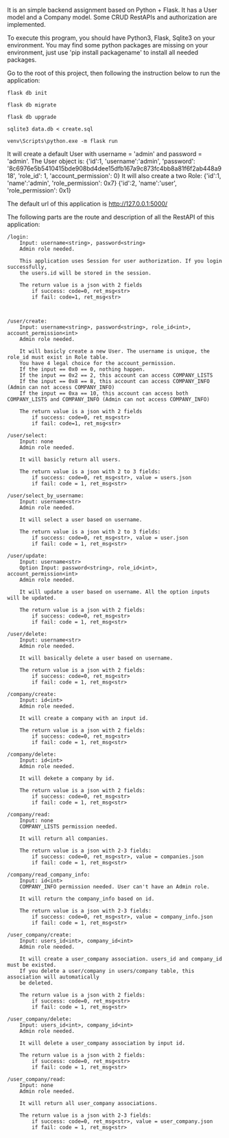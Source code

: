 It is an simple backend assignment based on Python + Flask.
It has a User model and a Company model. Some CRUD RestAPIs and authorization are implemented. 


To execute this program, you should have Python3, Flask, Sqlite3 on your environment. 
You may find some python packages are missing on your environment, just use 'pip install packagename' to
install all needed packages.

Go to the root of this project, then following the instruction below to run the application:

    flask db init
    
    flask db migrate
    
    flask db upgrade
    
    sqlite3 data.db < create.sql
    
    venv\Scripts\python.exe -m flask run

It will create a default User with username = 'admin' and password = 'admin'.
The User object is: {'id':1, 'username':'admin', 'password': '8c6976e5b5410415bde908bd4dee15dfb167a9c873fc4bb8a81f6f2ab448a918', 'role_id': 1, 'account_permission': 0}
It will also create a two Role: 
{'id':1, 'name':'admin', 'role_permission': 0x7}
{'id':2, 'name':'user', 'role_permission': 0x1}

The default url of this application is http://127.0.0.1:5000/


The following parts are the route and description of all the RestAPI of this application:


    /login:
        Input: username<string>, password<string>    
        Admin role needed.
        
        This application uses Session for user authorization. If you login successfully, 
        the users.id will be stored in the session. 
        
        The return value is a json with 2 fields
            if success: code=0, ret_msg<str>
            if fail: code=1, ret_msg<str>

        
        
    /user/create:
        Input: username<string>, password<string>, role_id<int>, account_permission<int>
        Admin role needed.
        
        It will basicly create a new User. The username is unique, the role_id must exist in Role table.
        You have 4 legal choice for the account_permission. 
        If the input == 0x0 == 0, nothing happen.
        If the input == 0x2 == 2, this account can access COMPANY_LISTS
        If the input == 0x8 == 8, this account can access COMPANY_INFO (Admin can not access COMPANY_INFO)
        If the input == 0xa == 10, this account can access both COMPANY_LISTS and COMPANY_INFO (Admin can not access COMPANY_INFO)
        
        The return value is a json with 2 fields
            if success: code=0, ret_msg<str>
            if fail: code=1, ret_msg<str>
        
    /user/select:
        Input: none
        Admin role needed.
        
        It will basicly return all users. 
        
        The return value is a json with 2 to 3 fields:
            if success: code=0, ret_msg<str>, value = users.json
            if fail: code = 1, ret_msg<str>
        
    /user/select_by_username:
        Input: username<str>
        Admin role needed.
        
        It will select a user based on username.
        
        The return value is a json with 2 to 3 fields:
            if success: code=0, ret_msg<str>, value = user.json
            if fail: code = 1, ret_msg<str>
        
    /user/update: 
        Input: username<str>
        Option Input: password<string>, role_id<int>, account_permission<int>
        Admin role needed.
        
        It will update a user based on username. All the option inputs will be updated. 
        
        The return value is a json with 2 fields:
            if success: code=0, ret_msg<str>
            if fail: code = 1, ret_msg<str>
        
    /user/delete:
        Input: username<str>
        Admin role needed.
        
        It will basically delete a user based on username. 
        
        The return value is a json with 2 fields:
            if success: code=0, ret_msg<str>
            if fail: code = 1, ret_msg<str>
            
    /company/create:
        Input: id<int>
        Admin role needed.
        
        It will create a company with an input id. 
        
        The return value is a json with 2 fields:
            if success: code=0, ret_msg<str>
            if fail: code = 1, ret_msg<str>
    
    /company/delete:
        Input: id<int>
        Admin role needed.
        
        It will dekete a company by id. 
        
        The return value is a json with 2 fields:
            if success: code=0, ret_msg<str>
            if fail: code = 1, ret_msg<str>
            
    /company/read:
        Input: none
        COMPANY_LISTS permission needed. 
        
        It will return all companies. 
        
        The return value is a json with 2-3 fields:
            if success: code=0, ret_msg<str>, value = companies.json
            if fail: code = 1, ret_msg<str>
    
    /company/read_company_info:
        Input: id<int>
        COMPANY_INFO permission needed. User can't have an Admin role. 
        
        It will return the company_info based on id. 
        
        The return value is a json with 2-3 fields:
            if success: code=0, ret_msg<str>, value = company_info.json
            if fail: code = 1, ret_msg<str>
            
    /user_company/create:
        Input: users_id<int>, company_id<int>
        Admin role needed.
        
        It will create a user_company association. users_id and company_id must be existed.
        If you delete a user/company in users/company table, this association will automatically
        be deleted.
        
        The return value is a json with 2 fields:
            if success: code=0, ret_msg<str>
            if fail: code = 1, ret_msg<str>
        
    /user_company/delete:
        Input: users_id<int>, company_id<int>
        Admin role needed.
        
        It will delete a user_company association by input id.
        
        The return value is a json with 2 fields:
            if success: code=0, ret_msg<str>
            if fail: code = 1, ret_msg<str>
    
    /user_company/read:
        Input: none
        Admin role needed.
        
        It will return all user_company associations.
        
        The return value is a json with 2-3 fields:
            if success: code=0, ret_msg<str>, value = user_company.json
            if fail: code = 1, ret_msg<str>